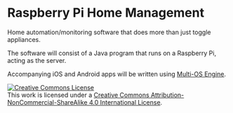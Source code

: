 # Raspberry Pi Home Management
Home automation/monitoring software that does more than just toggle appliances.

The software will consist of a Java program that runs on a Raspberry Pi, acting as the server.

Accompanying iOS and Android apps will be written using <a href="https://github.com/multi-os-engine/multi-os-engine">Multi-OS Engine</a>.

<a rel="license" href="http://creativecommons.org/licenses/by-nc-sa/4.0/"><img alt="Creative Commons License" style="border-width:0" src="https://i.creativecommons.org/l/by-nc-sa/4.0/88x31.png" /></a><br />This work is licensed under a <a rel="license" href="http://creativecommons.org/licenses/by-nc-sa/4.0/">Creative Commons Attribution-NonCommercial-ShareAlike 4.0 International License</a>.
